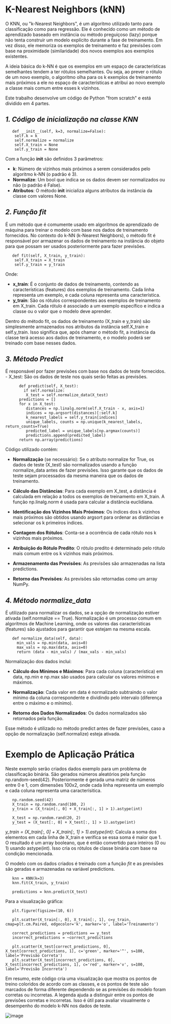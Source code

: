 #  K-Nearest Neighbors (kNN)

O KNN, ou "k-Nearest Neighbors", é um algoritmo utilizado tanto para classificação como para regressão. Ele é conhecido como um método de aprendizado baseado em instância ou método preguiçoso (lazy) porque não tenta construir um modelo explícito durante a fase de treinamento. Em vez disso, ele memoriza os exemplos de treinamento e faz previsões com base na proximidade (similaridade) dos novos exemplos aos exemplos existentes.

A ideia básica do k-NN é que os exemplos em um espaço de características semelhantes tendem a ter rótulos semelhantes. Ou seja, ao prever o rótulo de um novo exemplo, o algoritmo olha para os k exemplos de treinamento mais próximos a ele no espaço de características e atribui ao novo exemplo a classe mais comum entre esses k vizinhos.  

Este trabalho desenvolve um código de Python "from scratch" e está dividido em 4 partes.

## *1. Código de inicialização na classe KNN*

       def __init__(self, k=3, normalize=False):
        self.k = k
        self.normalize = normalize
        self.X_train = None
        self.y_train = None
   
Com a função __init__ são definidos 3 parâmetros: 
  - **k**: Número de vizinhos mais próximos a serem considerados pelo algoritmo k-NN (o padrão é 3).
  - **Normalize**: Um bool que indica se os dados devem ser normalizados ou não (o padrão é False).
  - **Atributos**: O método __init__ inicializa alguns atributos da instância da classe com valores None.

## *2. Função fit*
  É um método que é comumente usado em algoritmos de aprendizado de máquina para treinar o modelo com base nos dados de treinamento fornecidos. No contexto do k-NN (k-Nearest Neighbors), o método fit é responsável por armazenar os dados de treinamento na instância do objeto para que possam ser usados posteriormente para fazer previsões.
   
       def fit(self, X_train, y_train):
        self.X_train = X_train
        self.y_train = y_train
   
  Onde:
   - **x_train**: É o conjunto de dados de treinamento, contendo as características (features) dos exemplos de treinamento. Cada linha representa um exemplo, e cada coluna representa uma característica.
   - **y_train**: São os rótulos correspondentes aos exemplos de treinamento em X_train. Cada rótulo é associado a um exemplo específico e indica a classe ou o valor que o modelo deve aprender.

Dentro do método fit, os dados de treinamento (X_train e y_train) são simplesmente armazenados nos atributos da instância self.X_train e self.y_train. Isso significa que, após chamar o método fit, a instância da classe terá acesso aos dados de treinamento, e o modelo poderá ser treinado com base nesses dados.

## *3. Método Predict*
  É responsável por fazer previsões com base nos dados de teste fornecidos. 
    - X_test: São os dados de teste nos quais serão feitas as previsões.

          def predict(self, X_test):
            if self.normalize:
             X_test = self.normalize_data(X_test)
          predictions = []
          for x in X_test:
             distances = np.linalg.norm(self.X_train - x, axis=1)
             indices = np.argsort(distances)[:self.k]
             k_nearest_labels = self.y_train[indices]
             unique_labels, counts = np.unique(k_nearest_labels, return_counts=True)
             predicted_label = unique_labels[np.argmax(counts)]
             predictions.append(predicted_label)
          return np.array(predictions)
        
Código utilizado contém:
   - **Normalização** (se necessário): Se o atributo normalize for True, os dados de teste (X_test) são normalizados usando a função normalize_data antes de fazer previsões. Isso garante que os dados de teste sejam processados da mesma maneira que os dados de treinamento.

   - **Cálculo das Distâncias**: Para cada exemplo em X_test, a distância é calculada em relação a todos os exemplos de treinamento em X_train. A função np.linalg.norm é usada para calcular a distância euclidiana.

   - **Identificação dos Vizinhos Mais Próximos**: Os índices dos k vizinhos mais próximos são obtidos usando argsort para ordenar as distâncias e selecionar os k primeiros índices.

   - **Contagem dos Rótulos**: Conta-se a ocorrência de cada rótulo nos k vizinhos mais próximos.

   - **Atribuição do Rótulo Predito**: O rótulo predito é determinado pelo rótulo mais comum entre os k vizinhos mais próximos.

   - **Armazenamento das Previsões**: As previsões são armazenadas na lista predictions.

   - **Retorno das Previsões**: As previsões são retornadas como um array NumPy.

## *4. Método normalize_data*
  É utilizado para normalizar os dados, se a opção de normalização estiver ativada (self.normalize == True). Normalização é um processo comum em algoritmos de Machine Learning, onde os valores das características (features) são ajustados para garantir que estejam na mesma escala.

       def normalize_data(self, data):
         min_vals = np.min(data, axis=0)
         max_vals = np.max(data, axis=0)
         return (data - min_vals) / (max_vals - min_vals)

  Normalização dos dados incluí:
   - **Cálculo dos Mínimos e Máximos**: Para cada coluna (característica) em data, np.min e np.max são usados para calcular os valores mínimos e máximos.

   - **Normalização**: Cada valor em data é normalizado subtraindo o valor mínimo da coluna correspondente e dividindo pelo intervalo (diferença entre o máximo e o mínimo).

  - **Retorno dos Dados Normalizados**: Os dados normalizados são retornados pela função.

Esse método é utilizado no método predict antes de fazer previsões, caso a opção de normalização (self.normalize) esteja ativada.

# Exemplo de Aplicação Prática

Neste exemplo serão criados dados exemplo para um problema de classificação binária. 
São gerados números aleatórios pela função np.random-seed(42). Posteriormente é gerada uma matriz de números entre 0 e 1, com dimensões 100x2, onde cada linha representa um exemplo e cada coluna representa uma caracterísitica.




       np.random.seed(42)
       X_train = np.random.rand(100, 2)
       y_train = (X_train[:, 0] + X_train[:, 1] > 1).astype(int)

       X_test = np.random.rand(20, 2)
       y_test = (X_test[:, 0] + X_test[:, 1] > 1).astype(int)


*y_train = (X_train[:, 0] + X_train[:, 1] > 1).astype(int)*: Calcula a soma dos elementos em cada linha de X_train e verifica se essa soma é maior que 1. O resultado é um array booleano, que é então convertido para inteiros (0 ou 1) usando astype(int). Isso cria os rótulos de classe binária com base na condição mencionada.

O modelo com os dados criados é treinado com a função *fit* e as previsões são geradas e armazenadas na variável predictions.

       knn = KNN(k=3)
       knn.fit(X_train, y_train)

       predictions = knn.predict(X_test)

Para a visualização gráfica: 


       plt.figure(figsize=(10, 6))

       plt.scatter(X_train[:, 0], X_train[:, 1], c=y_train, cmap=plt.cm.Paired, edgecolor='k', marker='o', label='Treinamento')

       correct_predictions = predictions == y_test
       incorrect_predictions = ~correct_predictions

       plt.scatter(X_test[correct_predictions, 0], X_test[correct_predictions, 1], c='green', marker='^', s=100, label='Previsão Correta')
       plt.scatter(X_test[incorrect_predictions, 0], X_test[incorrect_predictions, 1], c='red', marker='v', s=100, label='Previsão Incorreta')


Em resumo, este código cria uma visualização que mostra os pontos de treino coloridos de acordo com as classes, e os pontos de teste são marcados de forma diferente dependendo se as previsões do modelo foram corretas ou incorretas. A legenda ajuda a distinguir entre os pontos de previsões corretas e incorretas. Isso é útil para avaliar visualmente o desempenho do modelo k-NN nos dados de teste.

![image](https://github.com/claudiacp6/K_Nearest_Neighbors/assets/147619731/4a7090dd-e8f7-4fad-8309-29c3acf27415)




